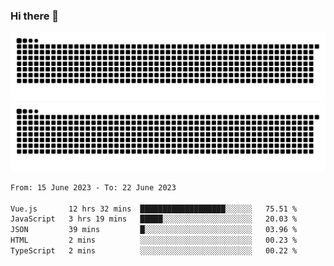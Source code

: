 ### Hi there 👋

![GitHub Snake Light](https://raw.githubusercontent.com/jichangee/jichangee/output/github-snake.svg#gh-light-mode-only)
![GitHub Snake dark](https://raw.githubusercontent.com/jichangee/jichangee/output/github-snake-dark.svg#gh-dark-mode-only)

<!--START_SECTION:waka-->

```txt
From: 15 June 2023 - To: 22 June 2023

Vue.js       12 hrs 32 mins  ███████████████████░░░░░░   75.51 %
JavaScript   3 hrs 19 mins   █████░░░░░░░░░░░░░░░░░░░░   20.03 %
JSON         39 mins         █░░░░░░░░░░░░░░░░░░░░░░░░   03.96 %
HTML         2 mins          ░░░░░░░░░░░░░░░░░░░░░░░░░   00.23 %
TypeScript   2 mins          ░░░░░░░░░░░░░░░░░░░░░░░░░   00.22 %
```

<!--END_SECTION:waka-->

<!--
![GitHub Snake Light](github-snake.svg#gh-light-mode-only)
![GitHub Snake dark](github-snake-dark.svg#gh-dark-mode-only)
-->

<!--
**jichangee/jichangee** is a ✨ _special_ ✨ repository because its `README.md` (this file) appears on your GitHub profile.

Here are some ideas to get you started:

- 🔭 I’m currently working on ...
- 🌱 I’m currently learning ...
- 👯 I’m looking to collaborate on ...
- 🤔 I’m looking for help with ...
- 💬 Ask me about ...
- 📫 How to reach me: ...
- 😄 Pronouns: ...
- ⚡ Fun fact: ...
-->
